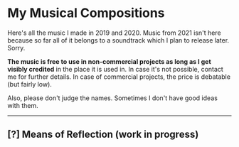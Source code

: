 # My Musical Compositions

Here's all the music I made in 2019 and 2020. Music from 2021 isn't here because so far all of it belongs to a soundtrack which I plan to release later. Sorry.

**The music is free to use in non-commercial projects as long as I get visibly credited** in the place it is used in. In case it's not possible, contact me for further details. In case of commercial projects, the price is debatable (but fairly low).

Also, please don't judge the names. Sometimes I don't have good ideas with them. 

---

## [?] Means of Reflection (work in progress)
